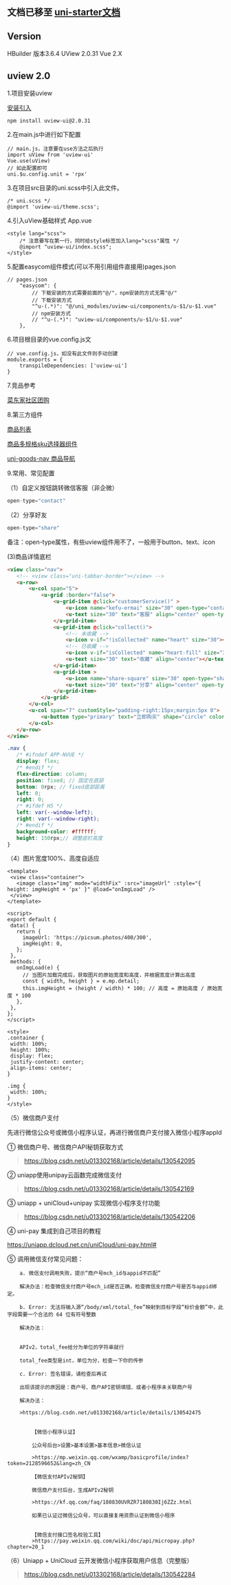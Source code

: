<h2>
文档已移至 <a href="https://uniapp.dcloud.io/uniCloud/uni-starter.html" target="_blank">uni-starter文档</a>
</h2>

## Version

HBuilder 版本3.6.4
UView 2.0.31
Vue 2.X

## uview 2.0

1.项目安装uview

[安装引入](https://www.uviewui.com/components/install.html)
```
npm install uview-ui@2.0.31
```

2.在main.js中进行如下配置

```
// main.js，注意要在use方法之后执行
import uView from 'uview-ui'
Vue.use(uView)
// 如此配置即可
uni.$u.config.unit = 'rpx'
```

3.在项目src目录的uni.scss中引入此文件。
```
/* uni.scss */
@import 'uview-ui/theme.scss';
```

4.引入uView基础样式 App.vue
```
<style lang="scss">
	/* 注意要写在第一行，同时给style标签加入lang="scss"属性 */
	@import "uview-ui/index.scss";
</style>
```

5.配置easycom组件模式(可以不用引用组件直接用)pages.json

```
// pages.json
	"easycom": {
		// 下载安装的方式需要前面的"@/"，npm安装的方式无需"@/"
		// 下载安装方式
		"^u-(.*)": "@/uni_modules/uview-ui/components/u-$1/u-$1.vue"
		// npm安装方式
		// "^u-(.*)": "uview-ui/components/u-$1/u-$1.vue"
	},
```


6.项目根目录的vue.config.js文
```
// vue.config.js，如没有此文件则手动创建
module.exports = {
    transpileDependencies: ['uview-ui']
}
```



7.竞品参考

[菜东家社区团购](https://www.kancloud.cn/caidj/caidongjiashequtuangoucaozuoxitong/2140652)


8.第三方组件

[商品列表](https://ext.dcloud.net.cn/plugin?id=45)

[商品多规格sku选择器组件](https://ext.dcloud.net.cn/plugin?id=2848)

[uni-goods-nav 商品导航](https://ext.dcloud.net.cn/plugin?id=865)

[]()


9.常用、常见配置

（1）自定义按钮跳转微信客服（非企微）

```javascript
open-type="contact"
```


（2）分享好友
```javascript
open-type="share"
```

备注：open-type属性，有些uview组件用不了，一般用于button、text、icon


 (3)商品详情底栏
 ```html
 <view class="nav">
 	<!-- <view class="uni-tabbar-border"></view> -->
 	<u-row>
 		<u-col span="5">
 			<u-grid :border="false">
 				<u-grid-item @click="customerService()" >
 					<u-icon name="kefu-ermai" size="30" open-type="contact"></u-icon>
 					<u-text size="30" text="客服" align="center" open-type="contact"></u-text>
 				</u-grid-item>
 				<u-grid-item @click="collect()">
 					<!-- 未收藏 -->
 					<u-icon v-if="!isCollected" name="heart" size="30"></u-icon>
 					<!-- 已收藏 -->
 					<u-icon v-if="isCollected" name="heart-fill" size="30"></u-icon>
 					<u-text size="30" text="收藏" align="center"></u-text>
 				</u-grid-item>
 				<u-grid-item >
 					<u-icon name="share-square" size="30" open-type="share"></u-icon>
 					<u-text size="30" text="分享" align="center" open-type="share"></u-text>
 				</u-grid-item>
 			</u-grid>
 		</u-col>
 		<u-col span="7" customStyle="padding-right:15px;margin:5px 0">
 			<u-button type="primary" text="立即购买" shape="circle" color="#e1251b"></u-button>
 		</u-col>
 	</u-row>
 </view>
 ```
 ```scss
 .nav {
 	/* #ifndef APP-NVUE */
 	display: flex;
 	/* #endif */
 	flex-direction: column;
 	position: fixed; // 固定在底部
 	bottom: 0rpx; // fixed底部距离
 	left: 0;
 	right: 0;
 	/* #ifdef H5 */
 	left: var(--window-left);
 	right: var(--window-right);
 	/* #endif */
 	background-color: #ffffff;
 	height: 150rpx;// 调整底栏高度
 }
 ```

 （4）图片宽度100%、高度自适应

 ```vue
 <template>
  <view class="container">
    <image class="img" mode="widthFix" :src="imageUrl" :style="{ height: imgHeight + 'px' }" @load="onImgLoad" />
  </view>
</template>

<script>
export default {
  data() {
    return {
      imageUrl: 'https://picsum.photos/400/300',
      imgHeight: 0,
    };
  },
  methods: {
    onImgLoad(e) {
      // 当图片加载完成后，获取图片的原始宽度和高度，并根据宽度计算出高度
      const { width, height } = e.mp.detail;
      this.imgHeight = (height / width) * 100; // 高度 = 原始高度 / 原始宽度 * 100
    },
  },
};
</script>

<style>
.container {
  width: 100%;
  height: 100%;
  display: flex;
  justify-content: center;
  align-items: center;
}

.img {
  width: 100%;
}
</style>
 ```


 （5）微信商户支付

先进行微信公众号或微信小程序认证，再进行微信商户支付接入微信小程序appId


① 微信商户号、微信商户API秘钥获取方式

>https://blog.csdn.net/u013302168/article/details/130542095

② uniapp使用unipay云函数完成微信支付

>https://blog.csdn.net/u013302168/article/details/130542169


③ uniapp + uniCloud+unipay 实现微信小程序支付功能
>https://blog.csdn.net/u013302168/article/details/130542206


④ uni-pay 集成到自己项目的教程

https://uniapp.dcloud.net.cn/uniCloud/uni-pay.html#

⑤ 调用微信支付常见问题：

		a. 微信支付调用失败，提示“商户号mch_id与appid不匹配”

		解决办法：检查微信支付商户号mch_id是否正确，检查微信支付商户号是否与appid绑定。

		b. Error: 无法将输入源“/body/xml/total_fee”映射到目标字段“标价金额”中，此字段需要一个合法的 64 位有符号整数

		解决办法：


		APIv2，total_fee给分为单位的字符串就行

		total_fee类型是int，单位为分，检查一下你的传参

		c. Error: 签名错误，请检查后再试

		出现该提示的原因是：商户号、商户API密钥填错、或者小程序未关联商户号

		解决办法：

		>https://blog.csdn.net/u013302168/article/details/130542475


			【微信小程序认证】

			公众号后台>设置>基本设置>基本信息>微信认证

			>https://mp.weixin.qq.com/wxamp/basicprofile/index?token=2128596652&lang=zh_CN

			【微信支付APIv2秘钥】

			微信商户支付后台，生成APIv2秘钥

			>https://kf.qq.com/faq/180830UVRZR7180830Ij6ZZz.html

			如果已认证过微信公众号，可以直接复用资质认证到微信小程序


			【微信支付接口签名校验工具】
			>https://pay.weixin.qq.com/wiki/doc/api/micropay.php?chapter=20_1


（6）Uniapp + UniCloud 云开发微信小程序获取用户信息（完整版）

>https://blog.csdn.net/u013302168/article/details/130542284